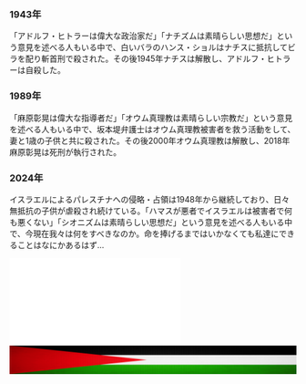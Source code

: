 ### 1943年
「アドルフ・ヒトラーは偉大な政治家だ」「ナチズムは素晴らしい思想だ」という意見を述べる人もいる中で、白いバラのハンス・ショルはナチスに抵抗してビラを配り斬首刑で殺された。その後1945年ナチスは解散し、アドルフ・ヒトラーは自殺した。

### 1989年
「麻原彰晃は偉大な指導者だ」「オウム真理教は素晴らしい宗教だ」という意見を述べる人もいる中で、坂本堤弁護士はオウム真理教被害者を救う活動をして、妻と1歳の子供と共に殺された。その後2000年オウム真理教は解散し、2018年麻原彰晃は死刑が執行された。

### 2024年
イスラエルによるパレスチナへの侵略・占領は1948年から継続しており、日々無抵抗の子供が虐殺され続けている。「ハマスが悪者でイスラエルは被害者で何も悪くない」「シオニズムは素晴らしい思想だ」という意見を述べる人もいる中で、今現在我々は何をすべきなのか。命を捧げるまではいかなくても私達にできることはなにかあるはず...

[![Flyer](Flyer_KnowingPalestine.pdf)](https://note.com/palestine_key/n/n54d27b9a62da)
[![Olive Linx](img/palestine-flag-banner.png)](https://github.com/freepalestine-epitaph/OliveLinux)
